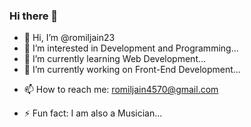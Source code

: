 ### Hi there 👋

<!--
**romiljain23/romiljain23** is a ✨ _special_ ✨ repository because its `README.md` (this file) appears on your GitHub profile.
-->

- 👋 Hi, I’m @romiljain23
- 👀 I’m interested in Development and Programming...
- 🌱 I’m currently learning Web Development...
- 🔭 I’m currently working on Front-End Development...
<!-- - 👯 I’m looking to collaborate on ...
- 🤔 I’m looking for help with ...
- 💬 Ask me about ... -->
- 📫 How to reach me: romiljain4570@gmail.com 
<!-- - 😄 Pronouns: ... -->
- ⚡ Fun fact: I am also a Musician...

